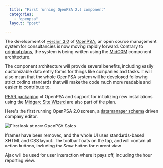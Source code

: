 ```yaml
---
  title: "First running OpenPSA 2.0 component"
  categories: 
    - "openpsa"
  layout: "post"

---
```

The development of [version 2.0][1] of [OpenPSA][2], an open source management system for consultancies is now moving rapidly forward. Contrary to [original plans][3], the system is being written using the [MidCOM][4] component architecture.

The component architecture will provide several benefits, including easily customizable data entry forms for things like companies and tasks. It will also mean that the whole OpenPSA system will be developed following strict [coding standards][5] that will make the code much more readable and easier to contribute to.

[PEAR packaging][6] of OpenPSA and support for initializing new installations using the [Midgard Site Wizard][7] are also part of the plan.

Here's the first running OpenPSA 2.0 screen, a [datamanager schema][8] driven company editor. 

![First look at new OpenPSA Sales](http://bergie.iki.fi/midcom-serveattachmentguid-928980c422a830e242319ab5309b8b3b/openpsa20_sales_firstscreen.jpg)

Iframes have been removed, and the whole UI uses standards-based XHTML and CSS layout. The toolbar floats on the top, and will contain all action buttons, including the _Save_ button for current view.

Ajax will be used for user interaction where it pays off, including the hour reporting view.

[1]: http://www.openpsa.org/development/version_20/
[2]: http://www.openpsa.org/
[3]: http://www.openpsa.org/development/version_20/core_spec.html
[4]: http://bergie.iki.fi/midcom-permalink-b091d0652432d63cbd717578e7133745
[5]: http://www.midgard-project.org/midcom-permalink-2e4394b43693dc6c5c6b7ae77037b4c3
[6]: http://bergie.iki.fi/midcom-permalink-1d067d321083390ec8a782d3ead0f34f
[7]: http://bergie.iki.fi/midcom-permalink-8928b46c23b862209f4c8e70c5fbd4e8
[8]: http://www.midgard-project.org/midcom-permalink-7cd14d19bbf0b9c8d31e6aceb0992eb9